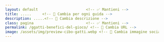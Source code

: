```yaml
---
layout: default                      <!-- ✅ Mantieni -->
title: .....     <!-- 🔄 Cambia per ogni guida -->
description: .....<!-- 🔄 Cambia descrizione -->
class: pagina                        <!-- ✅ Mantieni -->
permalink: /ggatti-benefici-del-gioco/ <!-- 🔄 Cambia URL -->
image: /assets/img/preview-cibo-gatti.webp <!-- 🔄 Cambia immagine social -->
---
```


